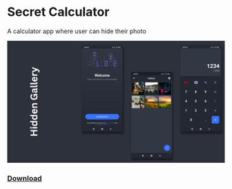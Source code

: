# Secret Calculator

A calculator app where user can hide their photo


![Cover Image](https://raw.githubusercontent.com/Itz-Shubham/secret_calculator/main/secret_calculator_cover.png)


### [Download](https://github.com/Itz-Shubham/secret_calculator/raw/main/app-release.apk)
